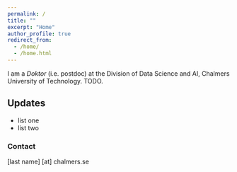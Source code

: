 ```yaml
---
permalink: /
title: ""
excerpt: "Home"
author_profile: true
redirect_from: 
  - /home/
  - /home.html
---
```


I am a *Doktor* (i.e. postdoc) at the Division of Data Science and AI, Chalmers University of Technology. TODO.

## Updates
*  list one
*  list two


### Contact ###

[last name] [at] chalmers.se